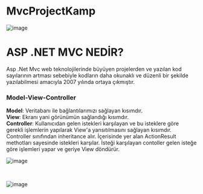 # MvcProjectKamp
![image](https://user-images.githubusercontent.com/89140860/184127577-4dc63577-c4df-420a-a418-9dcefdc47be4.png)
<h1>ASP .NET MVC NEDİR?</h1>
Asp .Net Mvc web teknolojilerinde büyüyen projelerden ve yazılan kod sayılarının artması sebebiyle kodların daha okunaklı ve düzenli bir şekilde yazılabilmesi amacıyla 2007 yılında ortaya çıkmıştır.

<h3>Model-View-Controller</h3>
<strong>Model</strong>: Veritabanı ile bağlantılarımızı sağlayan kısımdır.<br/>
<strong>View</strong>: Ekranı yani görünümün sağlandığı kısımdır.<br/>
<strong>Controller</strong>: Kullanıcıdan gelen istekleri karşılayan ve bu isteklere göre gerekli işlemlerin yapılarak View'a yansıtılmasını sağlayan kısımdır. Controller sınıfından inheritance alır. İçerisinde yer alan ActionResult methotları sayesinde istekleri karşılar. İsteği karşılayan contoller gelen isteğe göre işlemleri yapar ve geriye View döndürür.
<br/>

![image](https://user-images.githubusercontent.com/89140860/184472183-414e8e2a-2397-4b56-956e-d55e7854fc88.png)

<br/>

![image](https://user-images.githubusercontent.com/89140860/184471653-5d9b4ad3-3ce1-4f1a-8e15-0b0d623cd77e.png)

